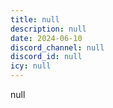 ```yaml
---
title: null
description: null
date: 2024-06-10
discord_channel: null
discord_id: null
icy: null
---
```


null

